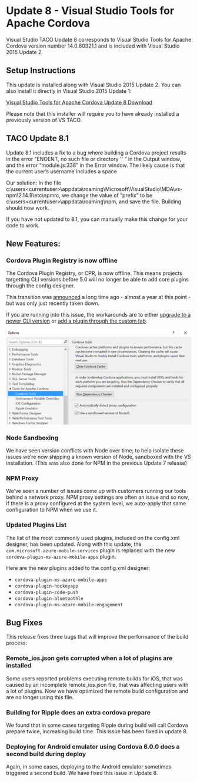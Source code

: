 <properties pageTitle="Release Notes for Update 8"
  description="Release notes for Update 8 of Visual Studio 2015 Tools for Apache Cordova"
  services=""
  documentationCenter=""
  authors="rido-min" />
  <tags ms.technology="cordova" ms.prod="visual-studio-dev14"
     ms.service="na"
     ms.devlang="javascript"
     ms.topic="article"
     ms.tgt_pltfrm="mobile-multiple"
     ms.workload="na"
     ms.date="03/08/2016"
     ms.author="rmpablos"/>

# <strong>Update 8 - Visual Studio Tools for Apache Cordova</strong>
Visual Studio TACO Update 8 corresponds to Visual Studio Tools for Apache Cordova version number 14.0.60321.1 and is included with Visual Studio 2015 Update 2.

## Setup Instructions
This update is installed along with Visual Studio 2015 Update 2. You can also install it directly in Visual Studio 2015 Update 1:

[Visual Studio Tools for Apache Cordova Update 8 Download](http://go.microsoft.com/fwlink/?LinkId=761465)

Please note that this installer will require you to have already installed a previously version of VS TACO.

## TACO Update 8.1

Update 8.1 includes a fix to a bug where building a Cordova project results in the error “ENOENT, no such file or directory '' ” in the Output window, and the error “module.js:338” in the Error window. The likely cause is that the current user’s username includes a space

Our solution: In the file c:\users\<currentuser>\appdata\roaming\Microsoft\VisualStudio\MDA\vs-npm\2.14.9\etc\npmrc, we change the value of “prefix” to be c:\users\<currentuser>\appdata\roaming\npm, and save the file. Building should now work.

If you have not updated to 8.1, you can manually make this change for your code to work. 

## New Features:

### Cordova Plugin Registry is now offline

The Cordova Plugin Registry, or CPR, is now offline. This means projects targetting CLI versions before 5.0 will no longer be able to add core plugins through the config designer.

This transition was [announced](http://cordova.apache.org/announcements/2015/04/21/plugins-release-and-move-to-npm.html) a long time ago - almost a year at this point - but was only just recently taken down.

If you are running into this issue, the workarounds are to either [upgrade to a newer CLI version](http://taco.visualstudio.com/en-us/docs/change-cli-version/) or [add a plugin through the custom tab](http://taco.visualstudio.com/en-us/docs/manage-plugins/#Custom).

![TACO Options Updated](media/release-update-8/npm-sandboxing-options.png)

### Node Sandboxing
We have seen version conflicts with Node over time; to help isolate these issues we’re now shipping a known version of Node, sandboxed with the VS installation. (This was also done for NPM in the previous Update 7 release)

### NPM Proxy
We’ve seen a number of issues come up with customers running our tools behind a network proxy. NPM proxy settings are often an issue and so now, if there is a proxy configured at the system level, we auto-apply that same configuration to NPM when we use it.

### Updated Plugins List
The list of the most commonly used plugins, included on the config.xml designer, has been updated. Along with this update, the `com.microsoft.azure-mobile-services` plugin is replaced with the new `cordova-plugin-ms-azure-mobile-apps` plugin.

Here are the new plugins added to the config.xml designer:

- `cordova-plugin-ms-azure-mobile-apps`
- `cordova-plugin-hockeyapp`
- `cordova-plugin-code-push`
- `cordova-plugin-bluetoothle`
- `cordova-plugin-ms-azure-mobile-engagement`

## Bug Fixes
This release fixes three bugs that will improve the performance of the build process:

### Remote_ios.json gets corrupted when a lot of plugins are installed
Some users reported problems executing remote builds for iOS, that was caused by an incomplete remote_ios.json file, that was affecting users with a lot of plugins. Now we have optimized the remote build configuration and  are no longer using this file.

### Building for Ripple does an extra cordova prepare
We found that in some cases targeting Ripple during build will call Cordova prepare twice, increasing build time. This issue has been fixed in update 8.

###  Deploying for Android emulator using Cordova 6.0.0 does a second build during deploy
Again, in some cases, deploying to the Android emulator sometimes triggered a second build. We have fixed this issue in Update 8.
